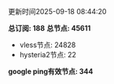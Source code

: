 更新时间2025-09-18 08:44:20

**总订阅: 188**
**总节点: 45611**
- vless节点: 24828
- hysteria2节点: 22

**google ping有效节点: 344**

